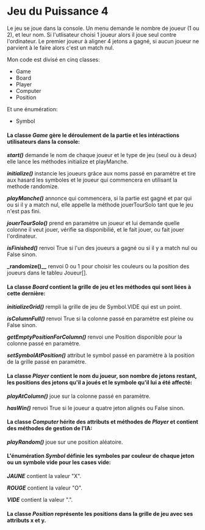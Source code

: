 #  __Jeu du Puissance 4__ 
Le jeu se joue dans la console.
Un menu demande le nombre de joueur (1 ou 2), et leur nom.
Si l'utlisateur choisi 1 joueur alors il joue seul contre l'ordinateur.
Le premier joueur à aligner 4 jetons a gagné, si aucun joueur ne parvient à le faire alors c'est un match nul.



Mon code est divisé en cinq classes:
* Game
* Board
* Player
* Computer
* Position

Et une énumération:
* Symbol

#### La classe _Game_ gère le déroulement de la partie et les intéractions utilisateurs dans la console:

**_start()_** demande le nom de chaque joueur et le type de jeu (seul ou à deux) elle lance les méthodes initialize et playManche.

**_initialize()_** instancie les joueurs grâce aux noms passé en paramètre et tire aux hasard les symboles et le joueur qui commencera en utilisant la methode randomize.

**_playManche()_** annonce qui commencera, si la partie est gagné et par qui ou si il y a match nul, elle appelle la méthode jouerTourSolo tant que le jeu n'est pas fini. 

**_jouerTourSolo()_**  prend en paramètre un joueur et lui demande quelle colonne il veut jouer, vérifie sa disponibilié, et le fait jouer, ou fait jouer l'ordinateur.

**_isFinished()_** renvoi True si l'un des joueurs a gagné ou si il y a match nul ou False sinon.

**_randomize()__** renvoi 0 ou 1 pour choisir les couleurs ou la position des joueurs dans le tableu Joueur[].


#### La classe _Board_ contient la grille de jeu et les méthodes qui sont liées à cette dernière:

**_initializeGrid()_** rempli la grille de jeu de Symbol.VIDE qui est un point. 

**_isColumnFull()_** renvoi True si la colonne passé en paramètre est pleine ou False sinon. 

**_getEmptyPositionForColumn()_** renvoi une Position disponible pour la colonne passé en paramètre.

**_setSymbolAtPosition()_** attribut le symbol passé en paramètre à la position de la grille passé en paramètre. 


#### La classe _Player_ contient le nom du joueur, son nombre de jetons restant, les positions des jetons qu'il a joués et le symbole qu'il lui a été affecté:

**_playAtColumn()_** joue sur la colonne passé en paramètre.

**_hasWin()_** renvoi True si le joueur a quatre jeton alignés ou False sinon.


#### La classe _Computer_ hérite des attributs et méthodes de _Player_ et contient des méthodes de gestion de l'IA:
**_playRandom()_** joue sur une position aléatoire.


#### L'énumération _Symbol_ définie les symboles par couleur de chaque jeton ou un symbole vide pour les cases vide:

**_JAUNE_** contient la valeur "X".

**_ROUGE_** contient la valeur "O".

**_VIDE_** contient la valeur ".".

#### La classe _Position_ représente les positions dans la grille de jeu avec ses attributs x et y.